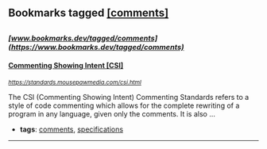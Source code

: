 ## Bookmarks tagged [[comments]](https://www.bookmarks.dev/search?q=[comments])

_<sup><sup>[www.bookmarks.dev/tagged/comments](https://www.bookmarks.dev/tagged/comments)</sup></sup>_
---
#### [Commenting Showing Intent [CSI]](https://standards.mousepawmedia.com/csi.html)
_<sup>https://standards.mousepawmedia.com/csi.html</sup>_

The CSI (Commenting Showing Intent) Commenting Standards refers to a style of code commenting which allows for the complete rewriting of a program in any language, given only the comments. It is also ...
* **tags**: [comments](../tagged/comments.md), [specifications](../tagged/specifications.md)
---
